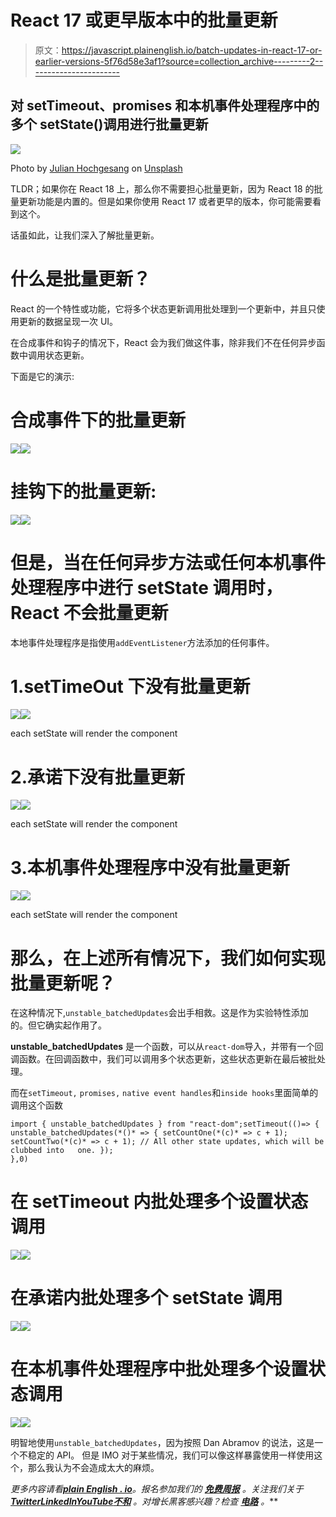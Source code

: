 # React 17 或更早版本中的批量更新

> 原文：<https://javascript.plainenglish.io/batch-updates-in-react-17-or-earlier-versions-5f76d58e3af1?source=collection_archive---------2----------------------->

## 对 setTimeout、promises 和本机事件处理程序中的多个 setState()调用进行批量更新

![](img/152f0fc638929cef824760263a9274aa.png)

Photo by [Julian Hochgesang](https://unsplash.com/@julianhochgesang?utm_source=unsplash&utm_medium=referral&utm_content=creditCopyText) on [Unsplash](https://unsplash.com/s/photos/batch?utm_source=unsplash&utm_medium=referral&utm_content=creditCopyText)

TLDR；如果你在 React 18 上，那么你不需要担心批量更新，因为 React 18 的批量更新功能是内置的。但是如果你使用 React 17 或者更早的版本，你可能需要看到这个。

话虽如此，让我们深入了解批量更新。

# 什么是批量更新？

React 的一个特性或功能，它将多个状态更新调用批处理到一个更新中，并且只使用更新的数据呈现一次 UI。

在合成事件和钩子的情况下，React 会为我们做这件事，除非我们不在任何异步函数中调用状态更新。

下面是它的演示:

# 合成事件下的批量更新

![](img/2911b21a2f30d7c60fae5aa9d5360145.png)![](img/cdf2a05d547a154aa19d3a03cb3d01a5.png)

# 挂钩下的批量更新:

![](img/1fe8dd6c9cb0ceb2bd5a5ec4995dc1a6.png)![](img/b56d035722773ee4e04cd069f55c8413.png)

# 但是，当在任何异步方法或任何本机事件处理程序中进行 setState 调用时，React 不会批量更新

本地事件处理程序是指使用`addEventListener`方法添加的任何事件。

# 1.setTimeOut 下没有批量更新

![](img/338b38ad44e608b7d28a19ae95aeb85b.png)![](img/8b11b49166924f6e7e4b0262480f9abb.png)

each setState will render the component

# 2.承诺下没有批量更新

![](img/8d1b0dc30eea29005ac65ee62cd082a6.png)![](img/1b63c6eed997ef16098e5909bc0c3ac4.png)

each setState will render the component

# 3.本机事件处理程序中没有批量更新

![](img/8774389733c640d48e95f30973cccecd.png)![](img/2b502cecc4b4155b0fcb021086b0b59a.png)

each setState will render the component

# 那么，在上述所有情况下，我们如何实现批量更新呢？

在这种情况下,`unstable_batchedUpdates`会出手相救。这是作为实验特性添加的。但它确实起作用了。

**unstable_batchedUpdates** 是一个函数，可以从`react-dom`导入，并带有一个回调函数。在回调函数中，我们可以调用多个状态更新，这些状态更新在最后被批处理。

而在`setTimeout,` `promises,` `native event handles`和`inside hooks`里面简单的调用这个函数

```
import { unstable_batchedUpdates } from "react-dom";setTimeout(()=> { unstable_batchedUpdates(*()* => { setCountOne(*(c)* => c + 1); setCountTwo(*(c)* => c + 1); // All other state updates, which will be clubbed into   one. });
},0)
```

# 在 setTimeout 内批处理多个设置状态调用

![](img/98def1a3c3b18387185bb7123b1bd614.png)![](img/91ac33475ce106235bea3bccedacf0cf.png)

# **在承诺内批处理多个 setState 调用**

![](img/5113a27507893582983e14b74fb821a5.png)![](img/2cb9fe0382fb339856fa3fb82b9987af.png)

# 在本机事件处理程序中批处理多个设置状态调用

![](img/30bc9224a6c3edbbd31507234893ca84.png)![](img/727136f36914c989713efe82e83ffd77.png)

明智地使用`unstable_batchedUpdates`，因为按照 Dan Abramov 的说法，这是一个不稳定的 API。
但是 IMO 对于某些情况，我们可以像这样暴露使用一样使用这个，那么我认为不会造成太大的麻烦。

*更多内容请看*[***plain English . io***](https://plainenglish.io/)*。报名参加我们的* [***免费周报***](http://newsletter.plainenglish.io/) *。关注我们关于*[***Twitter***](https://twitter.com/inPlainEngHQ)[***LinkedIn***](https://www.linkedin.com/company/inplainenglish/)*[***YouTube***](https://www.youtube.com/channel/UCtipWUghju290NWcn8jhyAw)*[***不和***](https://discord.gg/GtDtUAvyhW) *。对增长黑客感兴趣？检查* [***电路***](https://circuit.ooo/) *。***